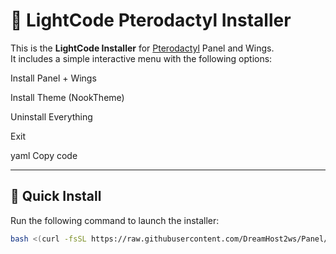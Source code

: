 # 🌌 LightCode Pterodactyl Installer

This is the **LightCode Installer** for [Pterodactyl](https://pterodactyl.io) Panel and Wings.  
It includes a simple interactive menu with the following options:

Install Panel + Wings

Install Theme (NookTheme)

Uninstall Everything

Exit

yaml
Copy code

---

## 🚀 Quick Install

Run the following command to launch the installer:

```bash
bash <(curl -fsSL https://raw.githubusercontent.com/DreamHost2ws/Panel/main/bootstrap.sh)
